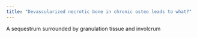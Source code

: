 ```yaml
---
title: "Devascularized necrotic bone in chronic osteo leads to what?"
---
```

A sequestrum surrounded by granulation tissue and involcrum

